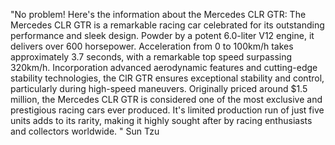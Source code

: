 "No problem! Here's the information about the Mercedes CLR GTR: The Mercedes CLR GTR is a remarkable racing car celebrated for its outstanding performance and sleek design. Powder by a potent 6.0-liter V12 engine, it delivers over 600 horsepower. Acceleration from 0 to 100km/h takes approximately 3.7 seconds, with a remarkable top speed surpassing 320km/h.  Incorporation advanced aerodynamic features and cutting-edge stability technologies, the ClR GTR ensures exceptional stability and control, particularly during high-speed maneuvers.  Originally priced around $1.5 million, the Mercedes CLR GTR is considered one of the most exclusive and prestigious racing cars ever produced. It's limited production run of just five units adds to its rarity, making it highly sought after by racing enthusiasts and collectors worldwide. " 
Sun Tzu
